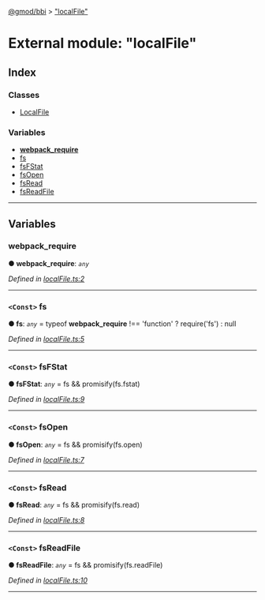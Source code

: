 [@gmod/bbi](../README.md) > ["localFile"](../modules/_localfile_.md)

# External module: "localFile"

## Index

### Classes

* [LocalFile](../classes/_localfile_.localfile.md)

### Variables

* [__webpack_require__](_localfile_.md#__webpack_require__)
* [fs](_localfile_.md#fs)
* [fsFStat](_localfile_.md#fsfstat)
* [fsOpen](_localfile_.md#fsopen)
* [fsRead](_localfile_.md#fsread)
* [fsReadFile](_localfile_.md#fsreadfile)

---

## Variables

<a id="__webpack_require__"></a>

###  __webpack_require__

**● __webpack_require__**: *`any`*

*Defined in [localFile.ts:2](https://github.com/gmod/bbi-js/blob/e20e58c/src/localFile.ts#L2)*

___
<a id="fs"></a>

### `<Const>` fs

**● fs**: *`any`* =  typeof __webpack_require__ !== 'function' ? require('fs') : null

*Defined in [localFile.ts:5](https://github.com/gmod/bbi-js/blob/e20e58c/src/localFile.ts#L5)*

___
<a id="fsfstat"></a>

### `<Const>` fsFStat

**● fsFStat**: *`any`* =  fs && promisify(fs.fstat)

*Defined in [localFile.ts:9](https://github.com/gmod/bbi-js/blob/e20e58c/src/localFile.ts#L9)*

___
<a id="fsopen"></a>

### `<Const>` fsOpen

**● fsOpen**: *`any`* =  fs && promisify(fs.open)

*Defined in [localFile.ts:7](https://github.com/gmod/bbi-js/blob/e20e58c/src/localFile.ts#L7)*

___
<a id="fsread"></a>

### `<Const>` fsRead

**● fsRead**: *`any`* =  fs && promisify(fs.read)

*Defined in [localFile.ts:8](https://github.com/gmod/bbi-js/blob/e20e58c/src/localFile.ts#L8)*

___
<a id="fsreadfile"></a>

### `<Const>` fsReadFile

**● fsReadFile**: *`any`* =  fs && promisify(fs.readFile)

*Defined in [localFile.ts:10](https://github.com/gmod/bbi-js/blob/e20e58c/src/localFile.ts#L10)*

___

